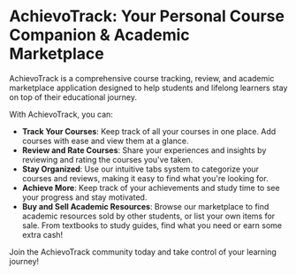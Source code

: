 # AchievoTrack: Your Personal Course Companion & Academic Marketplace

AchievoTrack is a comprehensive course tracking, review, and academic marketplace application designed to help students and lifelong learners stay on top of their educational journey.

With AchievoTrack, you can:

- **Track Your Courses**: Keep track of all your courses in one place. Add courses with ease and view them at a glance.
- **Review and Rate Courses**: Share your experiences and insights by reviewing and rating the courses you've taken.
- **Stay Organized**: Use our intuitive tabs system to categorize your courses and reviews, making it easy to find what you're looking for.
- **Achieve More**: Keep track of your achievements and study time to see your progress and stay motivated.
- **Buy and Sell Academic Resources**: Browse our marketplace to find academic resources sold by other students, or list your own items for sale. From textbooks to study guides, find what you need or earn some extra cash!

Join the AchievoTrack community today and take control of your learning journey!
